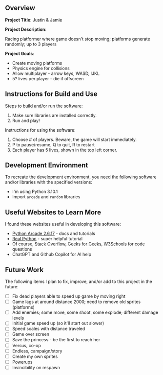 ## Overview

**Project Title**: Justin & Jamie

**Project Description**:

Racing platformer where game doesn't stop moving; platforms generate randomly; up to 3 players

**Project Goals**:

- Create moving platforms
- Physics engine for collisions
- Allow multiplayer - arrow keys, WASD, IJKL
- 5? lives per player - die if offscreen

## Instructions for Build and Use

Steps to build and/or run the software:

1. Make sure libraries are installed correctly.
2. Run and play!

Instructions for using the software:

1. Choose # of players. Beware, the game will start immediately.
2. P to pause/resume, Q to quit, R to restart
3. Each player has 5 lives, shown in the top left corner.

## Development Environment

To recreate the development environment, you need the following software and/or libraries with the specified versions:

- I'm using Python 3.10.1
- Import `arcade` and `random` libraries

## Useful Websites to Learn More

I found these websites useful in developing this software:

- [Python Arcade 2.6.17](api.arcade.academy) - docs and tutorials
- [Real Python](https://realpython.com/arcade-python-game-framework/) - super helpful tutorial
- Of course, [Stack Overflow](https://www.stackoverflow.com), [Geeks for Geeks](https://www.geeksforgeeks.org), [W3Schools](https://www.w3schools.com) for code questions
- ChatGPT and Github Copilot for AI help

## Future Work

The following items I plan to fix, improve, and/or add to this project in the future:

- [ ] Fix dead players able to speed up game by moving right
- [ ] Game lags at around distance 2000; need to remove old sprites (platforms)
- [ ] Add enemies; some move, some shoot, some explode; different damage levels
- [ ] Initial game speed up (so it'll start out slower)
- [ ] Speed scales with distance traveled
- [ ] Game over screen
- [ ] Save the princess - be the first to reach her
- [ ] Versus, co-op
- [ ] Endless, campaign/story
- [ ] Create my own sprites
- [ ] Powerups
- [ ] Invincibility on respawn
